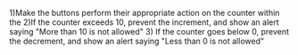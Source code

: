 1)Make the buttons perform their appropriate action on the counter within the <span>
2)If the counter exceeds 10, prevent the increment, and show an alert saying "More than 10 is not allowed"
3) If the counter goes below 0, prevent the decrement, and show an alert saying "Less than 0 is not allowed"
